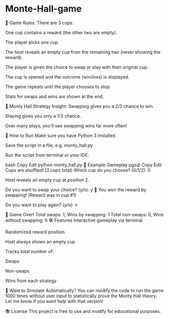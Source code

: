 # Monte-Hall-game
📜 Game Rules:
There are 3 cups.

One cup contains a reward (the other two are empty).

The player picks one cup.

The host reveals an empty cup from the remaining two (never showing the reward).

The player is given the choice to swap or stay with their original cup.

The cup is opened and the outcome (win/loss) is displayed.

The game repeats until the player chooses to stop.

Stats for swaps and wins are shown at the end.

🧠 Monty Hall Strategy Insight:
Swapping gives you a 2/3 chance to win.

Staying gives you only a 1/3 chance.

Over many plays, you'll see swapping wins far more often!

🚀 How to Run
Make sure you have Python 3 installed.

Save the script in a file, e.g. monty_hall.py

Run the script from terminal or your IDE:

bash
Copy
Edit
python monty_hall.py
🧾 Example Gameplay
pgsql
Copy
Edit
Cups are shuffled! (3 cups total)
Which cup do you choose? (0/1/2): 0

Host reveals an empty cup at position 2.

Do you want to swap your choice? (y/n): y
🎉 You won the reward by swapping!
(Reward was in cup #1)

Do you want to play again? (y/n): n

🎯 Game Over!
Total swaps: 1, Wins by swapping: 1
Total non-swaps: 0, Wins without swapping: 0
🛠 Features
Interactive gameplay via terminal

Randomized reward position

Host always shows an empty cup

Tracks total number of:

Swaps

Non-swaps

Wins from each strategy

📌 Want to Simulate Automatically?
You can modify the code to run the game 1000 times without user input to statistically prove the Monty Hall theory. Let me know if you want help with that version!

📚 License
This project is free to use and modify for educational purposes.
